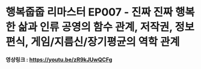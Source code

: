 # 행복줍줍 리마스터 EP007 - 진짜 진짜 행복한 삶과 인류 공영의 함수 관계, 저작권, 정보 편식, 게임/지름신/장기평균의 역학 관계

**영상링크 : https://youtu.be/zR9kJUwQCFg**